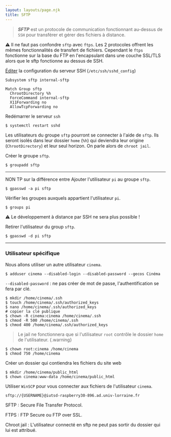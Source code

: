 ```yaml
---
layout: layouts/page.njk
title: SFTP
---
```


> ***SFTP*** est un protocole de communication fonctionnant au-dessus de `SSH` pour transférer et gérer des fichiers à distance.

:warning: Il ne faut pas confondre `sftp` avec `ftps`. Les 2 protocoles offrent les mêmes fonctionnalités de transfert de fichiers.  Cependant le `ftps` fonctionne sur la base du FTP en l'encapsulant dans une couche SSL/TLS alors que le sftp fonctionne au dessus de SSH.

[Éditer](/linux/nano) la configuration du serveur SSH  (`/etc/ssh/sshd_config`)

```properties
Subsystem sftp internal-sftp

Match Group sftp
  ChrootDirectory %h
  ForceCommand internal-sftp
  X11Forwarding no
  AllowTcpForwarding no
```

Redémarrer le serveur `ssh`

```shell-session
$ systemctl restart sshd
```

Les utilisateurs du groupe `sftp` pourront se connecter à l'aide de `sftp`. Ils seront isolés dans leur dossier `home` (`%h`) qui deviendra leur origine (`ChrootDirectory`) et leur seul horizon. On parle alors de `chroot jail`.

Créer le groupe `sftp`.

```shell-session
$ groupadd sftp
```

---

NON TP sur la différence entre
Ajouter l'utilisateur `pi` au groupe `sftp`.

```shell-session
$ gpasswd -a pi sftp
```
Vérifier les groupes auxquels appartient l'utilisateur `pi`.

```shell-session
$ groups pi
```

:warning: Le développement à distance par SSH ne sera plus possible !

Retirer l'utilisateur du group `sftp`.

```shell-session
$ gpasswd -d pi sftp
```

---

### Utilisateur spécifique

Nous allons utiliser un autre utilisateur `cinema`.

```shell-session
$ adduser cinema --disabled-login --disabled-password --gecos Cinéma
```

`--disabled-password` : ne pas créer de mot de passe, l'authentification se fera par clé.

```shell-session
$ mkdir /home/cinema/.ssh
$ touch /home/cinema/.ssh/authorized_keys
$ nano /home/cinema/.ssh/authorized_keys
# copier la clé publique
$ chown -R cinema:cinema /home/cinema/.ssh
$ chmod -R 500 /home/cinema/.ssh
$ chmod 400 /home/cinema/.ssh/authorized_keys
```

> Le jail ne fonctionnera que si l'utilisateur `root` contrôle le dossier `home` de l'utilisateur.
{.warning}

```shell-session
$ chown root:cinema /home/cinema
$ chmod 750 /home/cinema
```

Créer un dossier qui contiendra les fichiers du site web

```shell-session
$ mkdir /home/cinema/public_html
$ chown cinema:www-data /home/cinema/public_html
```

Utiliser `WinSCP` pour vous connecter aux fichiers de l'utilisateur `cinema`.

```
sftp://{USERNAME}@iutsd-raspberry30-896.ad.univ-lorraine.fr
```

SFTP
: Secure File Transfer Protocol.

FTPS
: FTP Secure ou FTP over SSL.

Chroot jail
: L'utilisateur connecté en sftp ne peut pas sortir du dossier qui lui est attribué.
